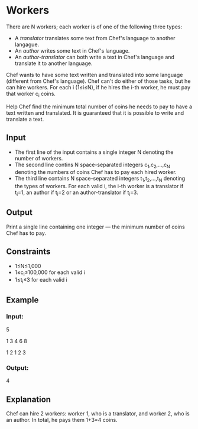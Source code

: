 # Workers

There are N workers; each worker is of one of the following three types:

- A *translator* translates some text from Chef's language to another langague.
- An *author* writes some text in Chef's language.
- An *author-translator* can both write a text in Chef's language and translate it to another language.

Chef wants to have some text written and translated into some language (different from Chef's language). 
Chef can't do either of those tasks, but he can hire workers. 
For each i (1≤i≤N), if he hires the i-th worker, he must pay that worker c<sub>i</sub> coins.

Help Chef find the minimum total number of coins he needs to pay to have a text written and translated. 
It is guaranteed that it is possible to write and translate a text.

## Input

- The first line of the input contains a single integer N denoting the number of workers.
- The second line contins N space-separated integers c<sub>1</sub>,c<sub>2</sub>,...,c<sub>N</sub> denoting the numbers of coins Chef has to pay each hired worker.
- The third line contains N space-separated integers t<sub>1</sub>,t<sub>2</sub>,...,t<sub>N</sub> denoting the types of workers. 
For each valid i, the i-th worker is a translator if t<sub>i</sub>=1, an author if t<sub>i</sub>=2 or an author-translator if t<sub>i</sub>=3.

## Output

Print a single line containing one integer — the minimum number of coins Chef has to pay.

## Constraints

- 1≤N≤1,000
- 1≤c<sub>i</sub>≤100,000 for each valid i
- 1≤t<sub>i</sub>≤3 for each valid i

## Example

### Input:

5   

1 3 4 6 8 

1 2 1 2 3 

### Output:

4

## Explanation

Chef can hire 2 workers: worker 1, who is a translator, and worker 2, who is an author. 
In total, he pays them 1+3=4 coins.
